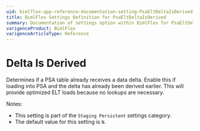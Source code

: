 ```yaml
---
uid: bimlflex-app-reference-documentation-setting-PsaEltDeltaIsDerived
title: BimlFlex Settings Definition for PsaEltDeltaIsDerived
summary: Documentation of settings option within BimlFlex for PsaEltDeltaIsDerived
varigenceProduct: BimlFlex
varigenceArticleType: Reference
---
```


# Delta Is Derived

Determines if a PSA table already receives a data delta. Enable this if loading into PSA and the delta has already been derived earlier. This will provide optimized ELT loads because no lookups are necessary.

Notes:

* This setting is part of the `Staging Persistent` settings category.
* The default value for this setting is `N`.

